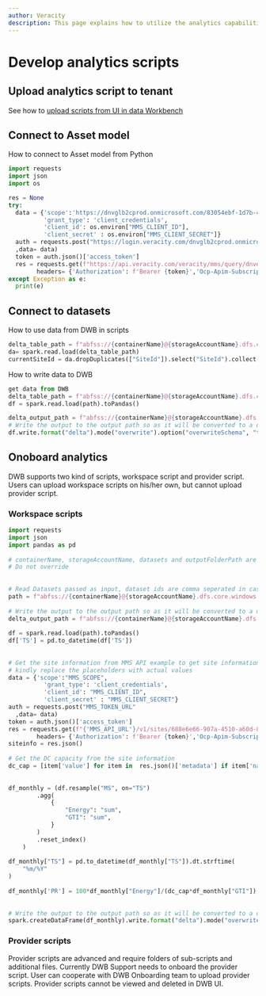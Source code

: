```yaml
---
author: Veracity
description: This page explains how to utilize the analytics capabilities
---
```


# Develop analytics scripts

## Upload analytics script to tenant

See how to [upload scripts from UI in data Workbench](https://developer.veracity.com/docs/section/dataworkbench/analytics)



## Connect to Asset model
How to connect to Asset model from Python
```Python
import requests
import json
import os

res = None
try:
  data = {'scope':'https://dnvglb2cprod.onmicrosoft.com/83054ebf-1d7b-43f5-82ad-b2bde84d7b75/.default',
          'grant_type': 'client_credentials',
          'client_id': os.environ["MMS_CLIENT_ID"],
          'client_secret' : os.environ["MMS_CLIENT_SECRET"]}
  auth = requests.post("https://login.veracity.com/dnvglb2cprod.onmicrosoft.com/b2c_1a_signinwithadfsidp/oauth2/v2.0/token"
  ,data= data) 
  token = auth.json()['access_token']
  res = requests.get(f"https://api.veracity.com/veracity/mms/query/dnves/api/v1/sites/{currentSiteId}",
        headers= {'Authorization': f'Bearer {token}','Ocp-Apim-Subscription-Key': os.environ["Ocp-Apim-Subscription-Key"]})
except Exception as e:
  print(e)

````

## Connect to datasets
How to use data from DWB in scripts
```Python
delta_table_path = f"abfss://{containerName}@{storageAccountName}.dfs.core.windows.net/{datasets}"
da= spark.read.load(delta_table_path)
currentSiteId = da.dropDuplicates(["SiteId"]).select("SiteId").collect()[0]['SiteId']

````
How to write data to DWB
```Python
get data from DWB
delta_table_path = f"abfss://{containerName}@{storageAccountName}.dfs.core.windows.net/{datasets}"
df = spark.read.load(path).toPandas()

delta_output_path = f"abfss://{containerName}@{storageAccountName}.dfs.core.windows.net/{outputFolderPath}"
# Write the output to the output path so as it will be converted to a dataset
df.write.format("delta").mode("overwrite").option("overwriteSchema", "true").option("header","True").save(delta_output_path)
````

## Onoboard analytics
DWB supports two kind of scripts, workspace script and provider script. Users can upload workspace scripts on his/her own, but cannot upload provider script.

### Workspace scripts
```Python
import requests
import json
import pandas as pd
 
# containerName, storageAccountName, datasets and outputFolderPath are parameters passed to the script
# Do not override
 
 
# Read Datasets passed as input, dataset ids are comma seperated in case of multiple datasets
path = f"abfss://{containerName}@{storageAccountName}.dfs.core.windows.net/{datasets}"
 
# Write the output to the output path so as it will be converted to a dataset
delta_output_path = f"abfss://{containerName}@{storageAccountName}.dfs.core.windows.net/{outputFolderPath}"
 
df = spark.read.load(path).toPandas()
df['TS'] = pd.to_datetime(df['TS'])
 
 
# Get the site information from MMS API example to get site information for site :688e6e66-907a-4510-a60d-854125b41ff8
# kindly replace the placeholders with actual values
data = {'scope':"MMS_SCOPE",
          'grant_type': 'client_credentials',
          'client_id': "MMS_CLIENT_ID",
          'client_secret' : "MMS_CLIENT_SECRET"}
auth = requests.post("MMS_TOKEN_URL"
  ,data= data) 
token = auth.json()['access_token']
res = requests.get(f"{'MMS_API_URL'}/v1/sites/688e6e66-907a-4510-a60d-854125b41ff8",
        headers= {'Authorization': f'Bearer {token}','Ocp-Apim-Subscription-Key': "MMS_APIM_SUBSCRIPTION_KEY"})
siteinfo = res.json()
 
# Get the DC capacity from the site information
dc_cap = [item['value'] for item in  res.json()['metadata'] if item['name'] == 'CapacityDC'][0]
 
 
df_monthly = (df.resample("MS", on="TS")
        .agg(
            {
                "Energy": "sum",
                "GTI": "sum",
            }
        )
        .reset_index()
    )
 
df_monthly["TS"] = pd.to_datetime(df_monthly["TS"]).dt.strftime(
    "%m/%Y"
)
 
df_monthly['PR'] = 100*df_monthly["Energy"]/(dc_cap*df_monthly["GTI"])
 
 
# Write the output to the output path so as it will be converted to a dataset
spark.createDataFrame(df_monthly).write.format("delta").mode("overwrite").option("overwriteSchema", "true").option("header","True").save(delta_output_path)
````

### Provider scripts
Provider scripts are advanced and require folders of sub-scripts and additional files. Currently DWB Support needs to onboard the provider script.
User can cooperate with DWB Onboarding team to upload provider scripts. Provider scripts cannot be viewed and deleted in DWB UI.
